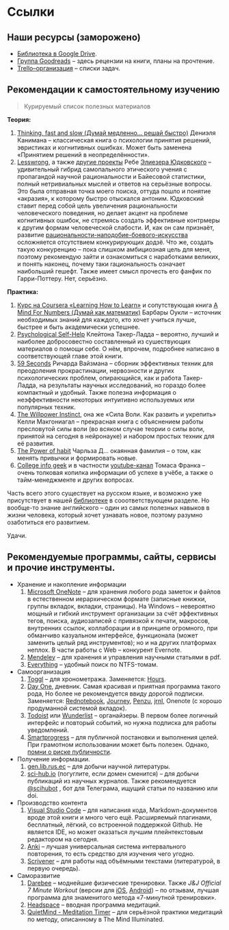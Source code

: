 # Ссылки

## Наши ресурсы (заморожено)

- [Библиотека в Google Drive](https://drive.google.com/folderview?id=0Bzg3Zq8YS-RNUUN5OC15NHZQTkE&usp=sharing).
- [Группа Goodreads](https://www.goodreads.com/group/show/171682-selfed) – здесь рецензии на книги, планы на прочтение.
- [Trello–организация](https://trello.com/selfed) – списки задач.

## Рекомендации к самостоятельному изучению

> Курируемый список полезных материалов


**Теория:**  

1. [Thinking, fast and slow (Думай медленно... решай быстро)](http://www.amazon.com/Thinking-Fast-Slow-Daniel-Kahneman/dp/0374533555) Дениэля Канимана – классическая книга о психологии принятия решений, эвристиках и когнитивных ошибках. Может быть заменена «Принятием решений в неопределённости». 
2. [Lesswrong](Lesswrong.com), а также [другие проекты](http://www.overcomingbias.com) Ребе [Элиезера Юдковского](http://www.yudkowsky.net) – удивительный гибрид самопального этического учения с пропагандой научной рациональности и Байесовой статистики, полный нетривиальных мыслей и ответов на серьёзные вопросы. Это была отправная точка моего поиска, оттуда пошло и понятие «акразия», к которому быстро отыскался антоним. Юдковский ставит перед собой цель увеличения рациональности человеческого поведения, но делает акцент на проблеме когнитивных ошибок, не стремясь создать эффективные контрмеры к другим формам человеческой слабости. И, как он сам признаёт, развитие [рациональности-наподобие-боевого-искусства](http://lesswrong.com/lw/gn/the_martial_art_of_rationality/) осложняется отсутствием конкурирующих додзё. Что же, создать такую конкуренцию – пока слишком амбициозная цель для меня, поэтому рекомендую зайти и ознакомиться с наработками великих, и понять наконец, почему таки rациональность означает наибольший гешефт. 
Также имеет смысл прочесть его фанфик по Гарри-Поттеру.  Нет, серьёзно. 

**Практика:** 

1. [Курс на Coursera «Learning How to Learn»](https://www.coursera.org/learn/learning-how-to-learn) и сопутствующая книга [A Mind For Numbers (Думай как математик)](http://www.amazon.com/Mind-For-Numbers-Science-Flunked-ebook/dp/B00G3L19ZU) Барбары Оукли – источник необходимых знаний для каждого, кто хочет учиться лучше, быстрее и быть академически успешнее. 
2. [Psychological Self-Help](http://www.psychologicalselfhelp.org) Клейтона Такер-Ладда –  вероятно, лучший и наиболее добросовестно составленный из сушествующих материалов о помощи себе. О нём, впрочем, подробнее написано в соответствующей главе этой книги.
3. [59 Seconds](http://www.amazon.co.uk/59-Seconds-Think-little-change/dp/0330511602) Ричарда Вайзмана – сборник эффективных техник для преодоления прокрастинации, нервозности и других психологических проблем, опирающийся, как и работа Такер-Ладда, на результаты научных исследований, но гораздо более компактный и удобный. Также полезна информация о неэффективности некоторых интуитивно используемых или популярных техник.
4. [The Willpower Instinct](http://www.amazon.com/The-Willpower-Instinct-Self-Control-Matters/dp/1583335080), она же «Сила Воли. Как развить и укрепить» Келли Макгониагал – прекрасная книга с объяснением работы пресловутой силы воли (во всяком случае теории о силы воли, принятой на сегодня в нейронауке) и набором простых техник для её развития.
5. [The Power of habit](http://charlesduhigg.com/the-power-of-habit/) Чарльза Д... окаянная фамилия – о том, как менять привычки и формировать новые.
6. [Сollege info geek](http://collegeinfogeek.com) и в частности [youtube-канал](https://www.youtube.com/user/electrickeye91) Томаса Франка – очень толковая копилка информации об успехе в учёбе, а также о тайм-менеджменте и других вопросах. 


Часть всего этого существует на русском языке, и возможно уже присутствует в нашей [библиотеке](https://drive.google.com/folderview?id=0Bzg3Zq8YS-RNUUN5OC15NHZQTkE&usp=sharing) в сооответствующем разделе. Но вообще-то знание английского – один из самых полезных навыков в жизни человека, который хочет узнавать новое, поэтому разумно озаботиться его развитием. 

Удачи.

## Рекомендуемые программы, сайты, сервисы и прочие инструменты. 

- Хранение и накопление информации
  1. [Microsoft OneNote](https://www.onenote.com/) – для хранения любого рода заметок и файлов в естественном иерархическом формате (записные книжки, группы вкладок, вкладки, страницы). На Windows – невероятно мощный и гибкий инструмент организации за счёт эффективных тегов, поиска, аудиозаписей с привязкой к печати, макросов, внутренних ссылок, коллаборации и в принципе огромного, при обманчиво казуальном интерфейсе, функционала (может заменить целый ряд инструментов); но и на других платформах неплох. В части работы с Web – конкурент Evernote. 
  2. [Mendeley](https://www.mendeley.com/newsfeed/) – для хранения и управления научными статьями в pdf. 
  3. [Everything](https://www.voidtools.com/ru-ru/) – удобный поиск по NTFS-томам.  
- Самоорганизация
  1. [Toggl](https://toggl.com/) – для хронометража. Заменяется: [Hours](https://www.hourstimetracking.com/).
  2. [Day One](http://dayoneapp.com/), дневник. Самая красивая и приятная программа такого рода, Но более не рекомендуется ввиду дорогой подписки. Заменяется: [Rednotebook](http://rednotebook.sourceforge.net/), [Journey](https://2appstudio.com/journey/), [Penzu](https://penzu.com/), [jrnl](http://jrnl.sh/), Onenote (c хорошо продуманной системой вкладок).
  3. [Todoist](https://en.todoist.com/app?lang=en) или [Wunderlist](https://www.wunderlist.com/ru/) – органайзеры. В первом более логичный интерфейс и повторый событий, но нужна подписка для работы уведомлений.
  4. [Smartprogress](https://smartprogress.do) – для публичной постановки и выполнения целей. При грамотном использовании может быть полезен. Однако, [помни о риске публичности](https://www.ted.com/talks/derek_sivers_keep_your_goals_to_yourself?language=ru).
- Получение информации.
  1. [gen.lib.rus.ec](http://93.174.95.27/) – для добычи научной литературы. 
  2. [sci-hub.io](http://sci-hub.io/) (погуглите, если домен сменится) – для добычи публикаций из научных журналов. Также рекомендуется [@scihubot](telegram.me/scihubot) , бот для Телеграма, ищущий статьи по названию или doi.
- Производство контента
  1. [Visual Studio Code](https://code.visualstudio.com/) – для написания кода, Markdown-документов вроде этой книги и много чего ещё. Расширяемый плагинами, бесплатный, лёгкий, со встроенной поддержкой Github. Не является IDE, но может оказаться лучшим плейнтекстовым редактором на сегодня.
  2. [Anki](https://www.ankiapp.com/) – лучшая универсальная система интервального повторения, то есть средство для изучения чего угодно. 
  3. [Scrivener](https://www.literatureandlatte.com/scrivener.php) – для работы над объёмными текстами (литературой, в первую очередь).  
- Саморазвитие 
  1. [Darebee](https://darebee.com/) – моднейшие физические тренировки. Также *J&J Official 7 Minute Workout* (версии для [iOS](https://itunes.apple.com/ru/app/j-j-official-7-minute-workout/id784797900?mt=8), [Android](https://play.google.com/store/apps/details?id=com.jnj.sevenminuteworkout&hl=ru)) – по отзывам, лучшая программа для знаменитого метода «7-минутной тренировки».
  2. [Headspace](https://www.headspace.com/) – вводная программа медитаций.
  3. [QuietMind - Meditation Timer](https://play.google.com/store/apps/details?id=ragone.io.quietmind&hl=ru) – для серьёзной практики медитаций по методу, описанному в The Mind Illuminated. 
